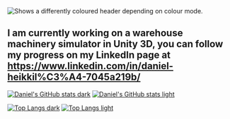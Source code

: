 <picture>
  <source media="(prefers-color-scheme: dark)" srcset="https://github.com/megasloupe/megasloupe/blob/main/header.png">
  <source media="(prefers-color-scheme: light)" srcset="https://github.com/megasloupe/megasloupe/blob/main/header%20white.jpg">
  <img alt="Shows a differently coloured header depending on colour mode." src="https://github.com/megasloupe/megasloupe/blob/main/header.png">
</picture>

## I am currently working on a warehouse machinery simulator in Unity 3D, you can follow my progress on my LinkedIn page at https://www.linkedin.com/in/daniel-heikkil%C3%A4-7045a219b/

[![Daniel's GitHub stats dark](https://github-readme-stats.vercel.app/api?username=megasloupe&hide=contribs,prs,issues&show_icons=true&theme=blue-green)](https://github.com/anuraghazra/github-readme-stats#gh-dark-mode-only)
[![Daniel's GitHub stats light](https://github-readme-stats.vercel.app/api?username=megasloupe&hide=contribs,prs,issues&show_icons=true&theme=blue-green&bg_color=45,#FFFFFF,#F6F8FA,#EAEEF2&text_color=45,#2F97C1,#2F97C2,#2F97C3)](https://github.com/anuraghazra/github-readme-stats#gh-light-mode-only)

[![Top Langs dark](https://github-readme-stats.vercel.app/api/top-langs/?username=megasloupe&hide=ShaderLab,GLSL,HLSL,GAP&langs_count=4&theme=blue-green)](https://github.com/anuraghazra/github-readme-stats#gh-dark-mode-only)
[![Top Langs light](https://github-readme-stats.vercel.app/api/top-langs/?username=megasloupe&hide=ShaderLab,GLSL,HLSL,GAP&langs_count=4&theme=blue-green&bg_color=45,#FFFFFF,#F6F8FA,#EAEEF2&text_color=45,#2F97C1,#2F97C2,#2F97C3)](https://github.com/anuraghazra/github-readme-stats#gh-light-mode-only)

<!--
**megasloupe/megasloupe** is a ✨ _special_ ✨ repository because its `README.md` (this file) appears on your GitHub profile.

